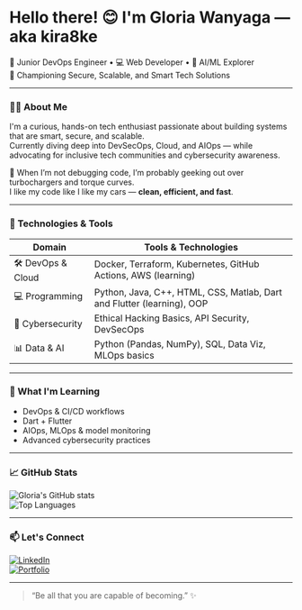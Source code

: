 
# Hello there! 😊 I'm Gloria Wanyaga — aka kira8ke  
🚀 Junior DevOps Engineer • 💻 Web Developer • 🧠 AI/ML Explorer  
🔐 Championing Secure, Scalable, and Smart Tech Solutions  

---

### 🙋‍♀️ About Me
I'm a curious, hands-on tech enthusiast passionate about building systems that are smart, secure, and scalable.  
Currently diving deep into DevSecOps, Cloud, and AIOps — while advocating for inclusive tech communities and cybersecurity awareness.

🚗 When I’m not debugging code, I’m probably geeking out over turbochargers and torque curves.  
I like my code like I like my cars — **clean, efficient, and fast**.

---

### 🔧 Technologies & Tools

| Domain                   | Tools & Technologies |
|--------------------------|-----------------------|
| 🛠 DevOps & Cloud        | Docker, Terraform, Kubernetes, GitHub Actions, AWS (learning) |
| 💻 Programming           | Python, Java, C++, HTML, CSS, Matlab, Dart and Flutter (learning), OOP |
| 🔐 Cybersecurity          | Ethical Hacking Basics, API Security, DevSecOps |
| 📊 Data & AI             | Python (Pandas, NumPy), SQL, Data Viz, MLOps basics |

---

### 🌱 What I'm Learning
- DevOps & CI/CD workflows  
- Dart + Flutter  
- AIOps, MLOps & model monitoring  
- Advanced cybersecurity practices   

---

### 📈 GitHub Stats

![Gloria's GitHub stats](https://github-readme-stats.vercel.app/api?username=kira8ke&show_icons=true&theme=tokyonight)  
![Top Languages](https://github-readme-stats.vercel.app/api/top-langs/?username=kira8ke&layout=compact&theme=tokyonight)

---

### 📫 Let's Connect

[![LinkedIn](https://img.shields.io/badge/LinkedIn-Gloria%20Wanyaga-blue?logo=linkedin&style=flat-square)](https://www.linkedin.com/in/gloria-wanyaga-3b9050267/)  
[![Portfolio](https://img.shields.io/badge/Portfolio-Visit-green?logo=githubpages&style=flat-square)](https://wanyaga.netlify.app/) 

---

> “Be all that you are capable of becoming.” ✨
